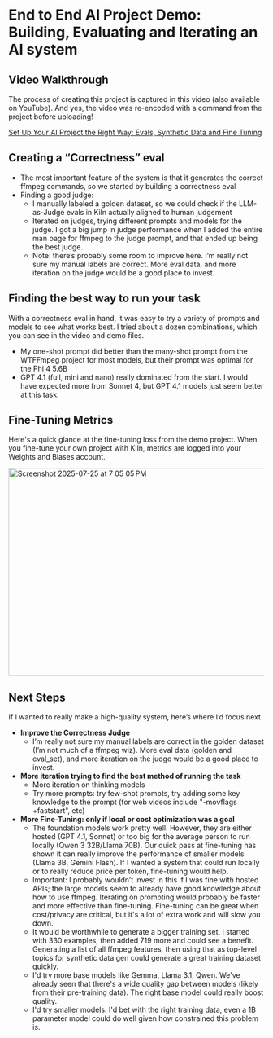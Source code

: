 # End to End AI Project Demo: Building, Evaluating and Iterating an AI system

## Video Walkthrough

The process of creating this project is captured in this video (also available on YouTube). And yes, the video was re-encoded with a command from the project before uploading!

[Set Up Your AI Project the Right Way: Evals, Synthetic Data and Fine Tuning](https://vimeo.com/1104945621)

## Creating a “Correctness” eval
- The most important feature of the system is that it generates the correct ffmpeg commands, so we started by building a correctness eval
- Finding a good judge: 
  - I manually labeled a golden dataset, so we could check if the LLM-as-Judge evals in Kiln actually aligned to human judgement
  - Iterated on judges, trying different prompts and models for the judge. I got a big jump in judge performance when I added the entire man page for ffmpeg to the judge prompt, and that ended up being the best judge.
  - Note: there’s probably some room to improve here. I’m really not sure my manual labels are correct. More eval data, and more iteration on the judge would be a good place to invest.

## Finding the best way to run your task

With a correctness eval in hand, it was easy to try a variety of prompts and models to see what works best. I tried about a dozen combinations, which you can see in the video and demo files.

- My one-shot prompt did better than the many-shot prompt from the WTFFmpeg project for most models, but their prompt was optimal for the Phi 4 5.6B
- GPT 4.1 (full, mini and nano) really dominated from the start. I would have expected more from Sonnet 4, but GPT 4.1 models just seem better at this task.

## Fine-Tuning Metrics

Here's a quick glance at the fine-tuning loss from the demo project. When you fine-tune your own project with Kiln, metrics are logged into your Weights and Biases account.

<img width="723" height="408" alt="Screenshot 2025-07-25 at 7 05 05 PM" src="https://github.com/user-attachments/assets/3e1dd557-a20d-4bf5-9884-f7d15f08908b" />

## Next Steps

If I wanted to really make a high-quality system, here’s where I’d focus next.

- **Improve the Correctness Judge**
  - I’m really not sure my manual labels are correct in the golden dataset (I’m not much of a ffmpeg wiz). More eval data (golden and eval_set), and more iteration on the judge would be a good place to invest.
- **More iteration trying to find the best method of running the task**
  - More iteration on thinking models
  - Try more prompts: try few-shot prompts, try adding some key knowledge to the prompt (for web videos include "-movflags +faststart", etc)
- **More Fine-Tuning: only if local or cost optimization was a goal**
  - The foundation models work pretty well. However, they are either hosted (GPT 4.1, Sonnet) or too big for the average person to run locally (Qwen 3 32B/Llama 70B). Our quick pass at fine-tuning has shown it can really improve the performance of smaller models (Llama 3B, Gemini Flash). If I wanted a system that could run locally or to really reduce price per token, fine-tuning would help.
  - Important: I probably wouldn’t invest in this if I was fine with hosted APIs; the large models seem to already have good knowledge about how to use ffmpeg. Iterating on prompting would probably be faster and more effective than fine-tuning. Fine-tuning can be great when cost/privacy are critical, but it's a lot of extra work and will slow you down.
  - It would be worthwhile to generate a bigger training set. I started with 330 examples, then added 719 more and could see a benefit. Generating a list of all ffmpeg features, then using that as top-level topics for synthetic data gen could generate a great training dataset quickly.
  - I'd try more base models like Gemma, Llama 3.1, Qwen. We've already seen that there's a wide quality gap between models (likely from their pre-training data). The right base model could really boost quality.
  - I'd try smaller models. I'd bet with the right training data, even a 1B parameter model could do well given how constrained this problem is.
